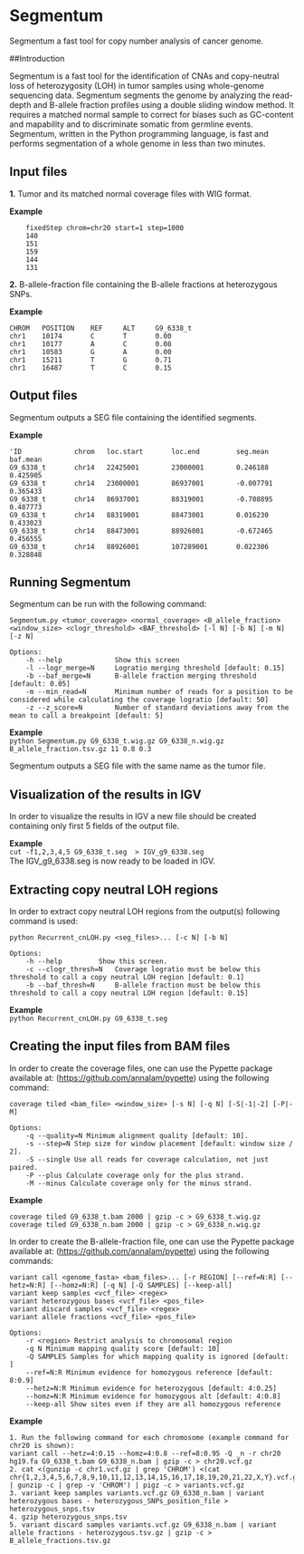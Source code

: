# Segmentum
Segmentum a fast tool for copy number analysis of cancer genome.

##Introduction

Segmentum is a fast tool for the identification of CNAs and copy-neutral loss of heterozygosity (LOH) in tumor samples using whole-genome sequencing data. Segmentum segments the genome by analyzing the read-depth and B-allele fraction profiles using a double sliding window method. It requires a matched normal sample to correct for biases such as GC-content and mapability and to discriminate somatic from germline events. Segmentum, written in the Python programming language, is fast and performs segmentation of a whole genome in less than two minutes.
    
## Input files
**1.** Tumor and its matched normal coverage files with WIG format.
        
**Example**  
        
        fixedStep chrom=chr20 start=1 step=1000
        140
        151
        159
        144
        131

**2.** B-allele-fraction file containing the B-allele fractions at heterozygous SNPs.

**Example**  
    
    CHROM   POSITION    REF     ALT     G9_6338_t
    chr1    10174       C       T       0.00
    chr1    10177       A       C       0.08
    chr1    10583       G       A       0.00
    chr1    15211       T       G       0.71
    chr1    16487       T       C       0.15

## Output files
Segmentum outputs a SEG file containing the identified segments. 
    
**Example**  

    'ID             chrom   loc.start       loc.end         seg.mean        baf.mean
    G9_6338_t       chr14   22425001        23000001        0.246188        0.425905
    G9_6338_t       chr14   23000001        86937001        -0.007791       0.365433
    G9_6338_t       chr14   86937001        88319001        -0.708895       0.487773
    G9_6338_t       chr14   88319001        88473001        0.016230        0.433023
    G9_6338_t       chr14   88473001        88926001        -0.672465       0.456555
    G9_6338_t       chr14   88926001        107289001       0.022306        0.328848
     
## Running Segmentum
Segmentum can be run with the following command:

```    
Segmentum.py <tumor_coverage> <normal_coverage> <B_allele_fraction> <window_size> <clogr_threshold> <BAF_threshold> [-l N] [-b N] [-m N] [-z N]  

Options:  
    -h --help             Show this screen  
    -l --logr_merge=N     Logratio merging threshold [default: 0.15]  
    -b --baf_merge=N      B-allele fraction merging threshold [default: 0.05]  
    -m --min_read=N       Minimum number of reads for a position to be considered while calculating the coverage logratio [default: 50]  
    -z --z_score=N        Number of standard deviations away from the mean to call a breakpoint [default: 5]    
```

**Example**   
    `python Segmentum.py G9_6338_t.wig.gz G9_6338_n.wig.gz B_allele_fraction.tsv.gz 11 0.8 0.3`

Segmentum outputs a SEG file with the same name as the tumor file.
    
## Visualization of the results in IGV
In order to visualize the results in IGV a new file should be created containing only first 5 fields of the output file.

**Example**  
    `cut -f1,2,3,4,5 G9_6338_t.seg  > IGV_g9_6338.seg`  
The IGV_g9_6338.seg is now ready to be loaded in IGV.
    
## Extracting copy neutral LOH regions
In order to extract copy neutral LOH regions from the output(s) following command is used:

```
python Recurrent_cnLOH.py <seg_files>... [-c N] [-b N]  
    
Options:  
    -h --help         Show this screen.
    -c --clogr_thresh=N   Coverage logratio must be below this threshold to call a copy neutral LOH region [default: 0.1]
    -b --baf_thresh=N     B-allele fraction must be below this threshold to call a copy neutral LOH region [default: 0.15]  
```

**Example**  
`python Recurrent_cnLOH.py G9_6338_t.seg`  

## Creating the input files from BAM files
In order to create the coverage files, one can use the Pypette package available at: (https://github.com/annalam/pypette) using the following command:

```    
coverage tiled <bam_file> <window_size> [-s N] [-q N] [-S|-1|-2] [-P|-M]  
        
Options:   
    -q --quality=N Minimum alignment quality [default: 10].  
    -s --step=N Step size for window placement [default: window size / 2].   
    -S --single Use all reads for coverage calculation, not just paired.   
    -P --plus Calculate coverage only for the plus strand.   
    -M --minus Calculate coverage only for the minus strand.  
```
    
**Example**  
```
coverage tiled G9_6338_t.bam 2000 | gzip -c > G9_6338_t.wig.gz
coverage tiled G9_6338_n.bam 2000 | gzip -c > G9_6338_n.wig.gz
```
        
In order to create the B-allele-fraction file, one can use the Pypette package available at: (https://github.com/annalam/pypette) using the following commands:

```    
variant call <genome_fasta> <bam_files>... [-r REGION] [--ref=N:R] [--hetz=N:R] [--homz=N:R] [-q N] [-Q SAMPLES] [--keep-all]  
variant keep samples <vcf_file> <regex>  
variant heterozygous bases <vcf_file> <pos_file>   
variant discard samples <vcf_file> <regex>  
variant allele fractions <vcf_file> <pos_file>   
        
Options:  
    -r <region> Restrict analysis to chromosomal region  
    -q N Minimum mapping quality score [default: 10]  
    -Q SAMPLES Samples for which mapping quality is ignored [default: ]  
    --ref=N:R Minimum evidence for homozygous reference [default: 8:0.9]  
    --hetz=N:R Minimum evidence for heterozygous [default: 4:0.25]  
    --homz=N:R Minimum evidence for homozygous alt [default: 4:0.8]  
    --keep-all Show sites even if they are all homozygous reference    
```

**Example**  
```
1. Run the following command for each chromosome (example command for chr20 is shown):  
variant call --hetz=4:0.15 --homz=4:0.8 --ref=8:0.95 -Q _n -r chr20 hg19.fa G9_6338_t.bam G9_6338_n.bam | gzip -c > chr20.vcf.gz
2. cat <(gunzip -c chr1.vcf.gz | grep 'CHROM') <(cat chr{1,2,3,4,5,6,7,8,9,10,11,12,13,14,15,16,17,18,19,20,21,22,X,Y}.vcf.gz | gunzip -c | grep -v 'CHROM') | pigz -c > variants.vcf.gz
3. variant keep samples variants.vcf.gz G9_6338_n.bam | variant heterozygous bases - heterozygous_SNPs_position_file > heterozygous_snps.tsv
4. gzip heterozygous_snps.tsv
5. variant discard samples variants.vcf.gz G9_6338_n.bam | variant allele fractions - heterozygous.tsv.gz | gzip -c > B_allele_fractions.tsv.gz
```
